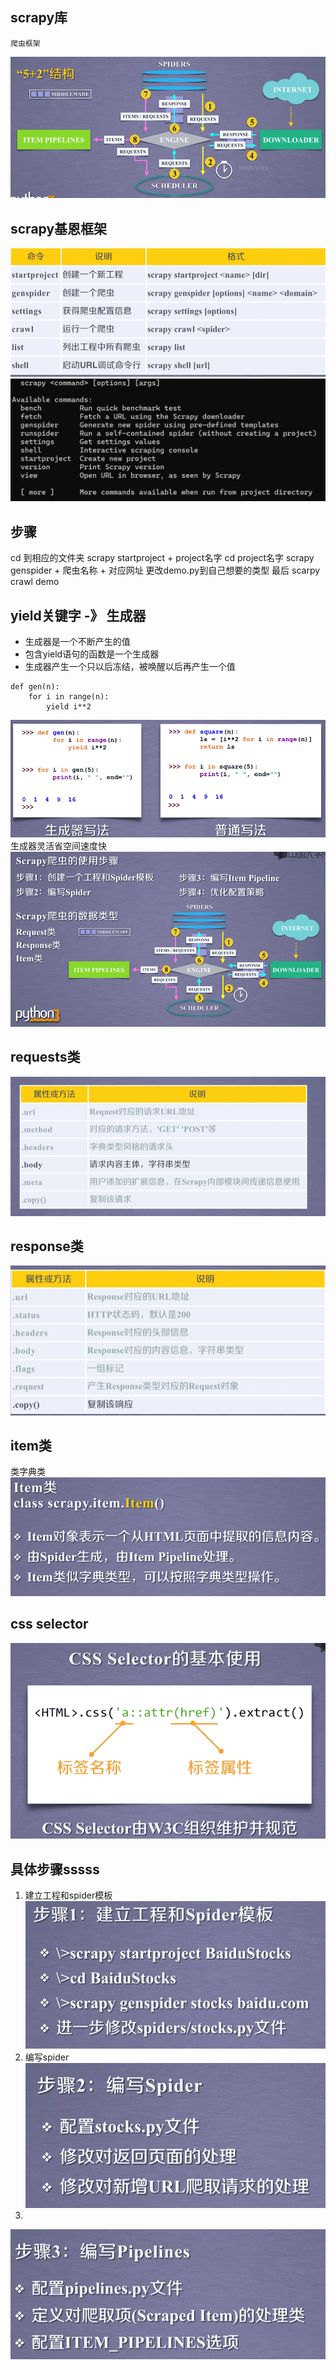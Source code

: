 ## scrapy库
	爬虫框架
![输入图片说明](/imgs/2024-07-14/FlOKGdsmur9IBtXp.png)
## scrapy基恩框架
![输入图片说明](/imgs/2024-07-14/GDQH68vcjuvhgwvo.png)
![输入图片说明](/imgs/2024-07-14/pyR4PaoSc19ogOSB.png)


## 步骤
cd 到相应的文件夹
scrapy startproject + project名字
cd project名字
scrapy genspider + 爬虫名称 + 对应网址
更改demo.py到自己想要的类型
最后 scarpy crawl demo


## yield关键字 -》 生成器
- 生成器是一个不断产生的值
- 包含yield语句的函数是一个生成器
- 生成器产生一个只以后冻结，被唤醒以后再产生一个值

```
def gen(n):
	for i in range(n):
		yield i**2
```

![输入图片说明](/imgs/2024-07-14/oYtQ6CZbvGXg7SCs.png)
生成器灵活省空间速度快
![输入图片说明](/imgs/2024-07-14/ktnvG3dqJKeNKbjP.png)

## requests类                                                                                                                                                                                                                                                                                                                                                                                                                                                                                                                                                                                                                                                                                                                                
![输入图片说明](/imgs/2024-07-14/Ka8DZI8SYWD38blx.png)

## response类
![输入图片说明](/imgs/2024-07-14/Qx3E5W7Prk64Bf7t.png)

## item类
类字典类
![输入图片说明](/imgs/2024-07-14/Fm5my0c5pi9Ydeui.png)

## css selector
![输入图片说明](/imgs/2024-07-14/Xdm3DrzEjXaV44xE.png)

## 具体步骤sssss
1. 建立工程和spider模板![输入图片说明](/imgs/2024-07-14/id56BZscC1ydTmnk.png)
2. 编写spider
![输入图片说明](/imgs/2024-07-14/TX99dpm7IOXwEUJx.png)
3.
![输入图片说明](/imgs/2024-07-14/VvWnj9hFmvF0KnJT.png)
<!--stackedit_data:
eyJoaXN0b3J5IjpbMTMzNjU2NjMyNywtMTcwMDE1MTQzMCwzMT
kwNDU4NCwtNzY4NzQzNzgyLDE5NjQ4MzMxOTMsMTIxOTU0MjEz
NywtMjA0MTg3MDg3MiwxNzczMzUwNTQ4LC0zMzg4NTEwMzMsLT
EyNzA0MDI5ODgsMTQ5OTY4MzY1MywtMTE0MjM1MzEzLDExNTM5
MzM3ODIsLTIwODg3NDY2MTJdfQ==
-->